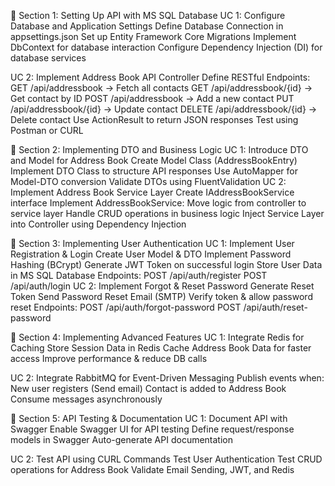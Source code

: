 📌 Section 1: Setting Up API with MS SQL Database
UC 1: Configure Database and Application Settings
Define Database Connection in appsettings.json
Set up Entity Framework Core Migrations
Implement DbContext for database interaction
Configure Dependency Injection (DI) for database services

UC 2: Implement Address Book API Controller
Define RESTful Endpoints: 
GET /api/addressbook → Fetch all contacts
GET /api/addressbook/{id} → Get contact by ID
POST /api/addressbook → Add a new contact
PUT /api/addressbook/{id} → Update contact
DELETE /api/addressbook/{id} → Delete contact
Use ActionResult<T> to return JSON responses
Test using Postman or CURL


📌 Section 2: Implementing DTO and Business Logic
UC 1: Introduce DTO and Model for Address Book
Create Model Class (AddressBookEntry)
Implement DTO Class to structure API responses
Use AutoMapper for Model-DTO conversion
Validate DTOs using FluentValidation
UC 2: Implement Address Book Service Layer
Create IAddressBookService interface
Implement AddressBookService: 
Move logic from controller to service layer
Handle CRUD operations in business logic
Inject Service Layer into Controller using Dependency Injection

📌 Section 3: Implementing User Authentication
UC 1: Implement User Registration & Login
Create User Model & DTO
Implement Password Hashing (BCrypt)
Generate JWT Token on successful login
Store User Data in MS SQL Database
Endpoints: 
POST /api/auth/register
POST /api/auth/login
UC 2: Implement Forgot & Reset Password
Generate Reset Token
Send Password Reset Email (SMTP)
Verify token & allow password reset
Endpoints: 
POST /api/auth/forgot-password
POST /api/auth/reset-password

📌 Section 4: Implementing Advanced Features
UC 1: Integrate Redis for Caching
Store  Session Data in Redis
Cache Address Book Data for faster access
Improve performance & reduce DB calls




UC 2: Integrate RabbitMQ for Event-Driven Messaging
Publish events when: 
New user registers (Send email)
Contact is added to Address Book
Consume messages asynchronously

📌 Section 5: API Testing & Documentation
UC 1: Document API with Swagger
Enable Swagger UI for API testing
Define request/response models in Swagger
Auto-generate API documentation

UC 2: Test API using CURL Commands
Test User Authentication
Test CRUD operations for Address Book
Validate Email Sending, JWT, and Redis
